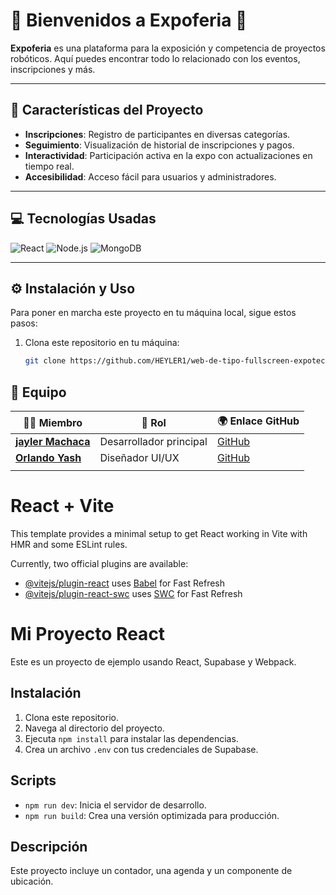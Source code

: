 # 🎉 **Bienvenidos a Expoferia** 🎉

**Expoferia** es una plataforma para la exposición y competencia de proyectos robóticos. Aquí puedes encontrar todo lo relacionado con los eventos, inscripciones y más.

---

## 🚀 **Características del Proyecto**
- **Inscripciones**: Registro de participantes en diversas categorías.
- **Seguimiento**: Visualización de historial de inscripciones y pagos.
- **Interactividad**: Participación activa en la expo con actualizaciones en tiempo real.
- **Accesibilidad**: Acceso fácil para usuarios y administradores.

---

## 💻 **Tecnologías Usadas**
![React](https://img.shields.io/badge/React-61DAFB?style=for-the-badge&logo=react&logoColor=black)
![Node.js](https://img.shields.io/badge/Node.js-8CC84B?style=for-the-badge&logo=node.js&logoColor=white)
![MongoDB](https://img.shields.io/badge/MongoDB-47A248?style=for-the-badge&logo=mongodb&logoColor=white)

---

## ⚙️ **Instalación y Uso**

Para poner en marcha este proyecto en tu máquina local, sigue estos pasos:

1. Clona este repositorio en tu máquina:
   ```bash
   git clone https://github.com/HEYLER1/web-de-tipo-fullscreen-expotec-unaj.git


## 👥 **Equipo**

| 🧑‍💻 **Miembro**           | 👤 **Rol**              | 🌍 **Enlace GitHub**                                   |
|---------------------------|-------------------------|--------------------------------------------------------|
| **[jayler Machaca](https://github.com/TuUsuario)** | Desarrollador principal | [GitHub](https://github.com/TuUsuario)                 |
| **[Orlando Yash](https://github.com/yash-dev-icd)** |  Diseñador UI/UX        | [GitHub](https://github.com/yash-dev-icd)              |
         |




# React + Vite

This template provides a minimal setup to get React working in Vite with HMR and some ESLint rules.

Currently, two official plugins are available:

- [@vitejs/plugin-react](https://github.com/vitejs/vite-plugin-react/blob/main/packages/plugin-react/README.md) uses [Babel](https://babeljs.io/) for Fast Refresh
- [@vitejs/plugin-react-swc](https://github.com/vitejs/vite-plugin-react-swc) uses [SWC](https://swc.rs/) for Fast Refresh

# Mi Proyecto React

Este es un proyecto de ejemplo usando React, Supabase y Webpack.

## Instalación

1. Clona este repositorio.
2. Navega al directorio del proyecto.
3. Ejecuta `npm install` para instalar las dependencias.
4. Crea un archivo `.env` con tus credenciales de Supabase.

## Scripts

- `npm run dev`: Inicia el servidor de desarrollo.
- `npm run build`: Crea una versión optimizada para producción.

## Descripción

Este proyecto incluye un contador, una agenda y un componente de ubicación.
